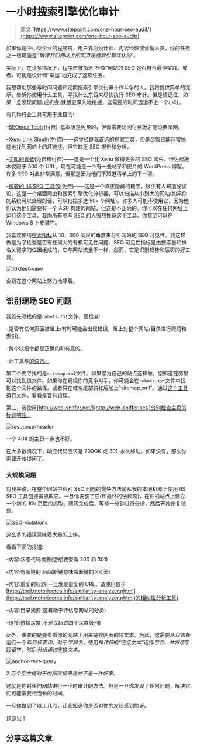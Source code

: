 # 一小时搜索引擎优化审计

> 原文:[https://www.sitepoint.com/one-hour-seo-audit/](https://www.sitepoint.com/one-hour-seo-audit/)

如果你是中小型企业的程序员、用户界面设计师、内容经理或营销人员，你的任务之一很可能是“*确保我们网站上的网页是搜索引擎优化的*”。

实际上，在许多情况下，程序员被指派“检查”网站的 SEO 是否符合最佳实践。或者，可能是设计师“幸运”地完成了这项任务。

我想帮助那些与时间问题和定期搜索引擎优化审计作斗争的人。我将提供简单的提示，告诉你使用什么工具，寻找什么东西来尽快执行 SEO 审计。但是请记住，如果一旦发现问题(或机会)就想更深入地挖掘，这需要的时间远远不止一个小时。

有几种行业工具可用于此目的:

–[SEOmoz Tools](http://www.seomoz.org/tools)(付费)–基本版是免费的，但你需要访问付费版才能设置爬网。

–[Xenu Link Sleuth](http://home.snafu.de/tilman/xenulink.html)(免费)——这曾经是我首选的抓取工具，但是尽管它能非常快速地找到网站上的坏链接，但它缺乏 SEO 报告和分析。

–[尖叫的青蛙](http://www.screamingfrog.co.uk/seo-spider/)(免费和付费)——这是一个比 Xenu 做得更多的 SEO 爬虫，但免费版本仅限于 500 个 URL，现在可能是一个有一些帖子和图片的 WordPress 博客。许多 SEO 对此非常满意，但那是因为他们不知道清单上的下一项。

–[微软的 IIS SEO 工具包](http://www.iis.net/downloads/microsoft/search-engine-optimization-toolkit)(免费)——这是一个真正隐藏的瑰宝，很少有人知道或谈论。这是一个桌面爬虫和搜索引擎优化分析器，可以扫描从小到大的网站(如果你的系统可以处理的话，可以扫描多达 50k 个网址)。许多人可能不使用它，因为他们认为他们需要有一个 ASP 构建的网站，但这是不正确的。你可以在任何网址上运行这个工具。我向所有参与 SEO 的人强烈推荐这个工具。你甚至可以在 Windows 8 上安装它。

我喜欢使用[搜索指标](http://suite.searchmetrics.com/en/essentials)从 10，000 英尺的角度来分析网站的 SEO 可见性。我这样做是为了检查是否有任何大的有机可见性问题。SEO 可见性指标是由搜索量和排名关键字的位置组成的，它与网站流量不一样。然而，它是识别趋势和惩罚的好工具。

![10kfeet-view](../Images/35c4aef9c3759e986668257836995be6.png)

企鹅在这个网站上努力地啄着。

## 识别现场 SEO 问题

我首先寻找的是`robots.txt`文件，要检查:

–是否有任何页面被阻止(有时可能会出现错误，阻止对整个网站/目录进行爬网和索引)。

–每个块指令都是正确的和有意的。

–此工具与[的语法。](http://tool.motoricerca.info/robots-checker.phtml)

第二个要寻找的是`sitemap.xml`文件。如果您为自己的站点这样做，您知道在哪里可以找到该文件。如果你在窥视你的竞争对手，你可能会在`robots.txt`文件中找到这个文件的路径。或者只在域名尾部斜杠后加上“sitemap.xml”。通过[这个工具](http://www.automapit.com/sitemapvalidator.html)运行文件，看看是否有错误。

第三，我使用[http://web-sniffer.net/](http://web-sniffer.net/)分别检查主页的标题响应。

![response-header](../Images/697f03d18174eedd0c8c72e9b9eecd81.png)

一个 404 的主页一点也不好。

在大多数情况下，响应代码应该是 200OK 或 301-永久移动。如果没有，那么你需要开始提问了。

### 大规模问题

对我来说，在整个网站中识别 SEO 问题的最快方法是从我的本地机器上使用 IIS SEO 工具包按需抓取它。一旦你安装了它(和最终的依赖项)，在你的站点上建立一个新的 10k 页面的抓取。爬网完成后，等待一分钟进行分析，然后开始修复错误。

![SEO-violations](../Images/d34f375cbd6dc672110ff6d55a9bf8a1.png)

这么多的错误意味着大量的工作。

看看下面的报道:

–内容:状态代码摘要(您想要查看 200 和 301)

–内容:有断链的页面(断链意味着断链的 PR 流)

–内容:重复的标题(一旦发现重复的 URL，请使用位于[http://tool.motoricerca.info/similarity-analyzer.phtml](http://tool.motoricerca.info/similarity-analyzer.phtml)的相似性分析工具)

–内容:目录摘要(这有助于评估您网站的分类)

–链接:链接深度(不建议超过四个深度级别)

此外，重要的是要看看你的网站上用来链接网页的锚文本。为此，您需要从*仪表板*运行一个*新链接查询*。对于*字段名*，使用*操作符*的“链接文本”选择*包含、*并将*值*字段留空。然后*分组通过*链接*文本*。

![anchor-text-query](../Images/510cc08eea4947500406d5ec17ec1141.png)

*2 万个空主播对于内部链接来说并不是一件好事。*

这就是你对任何网站进行一小时审计的方法。但是一旦你发现了任何问题，解决它们可能需要相当长的时间。

一旦你做到了以上几点，让我知道你是否对你的发现感到惊讶。

顶部见！

## 分享这篇文章
